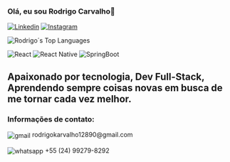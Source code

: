 ### Olá, eu sou Rodrigo Carvalho👋

[![Linkedin](https://img.shields.io/badge/LinkedIn-0077B5?style=for-the-badge&logo=linkedin&logoColor=white)](https://www.linkedin.com/in/rodrigo-carvalho-381522299/)
[![Instagram](https://img.shields.io/badge/Instagram-E4405F?style=for-the-badge&logo=instagram&logoColor=white)](https://www.instagram.com/rodrigo_karvalho/)

![Rodrigo´s Top Languages]([https://github-readme-stats.vercel.app/api/top-langs/?username=anuraghazra&layout=compact](https://github-readme-stats.vercel.app/api/top-langs?username=Rodrigo5431&locale=en&hide"))

![React](https://img.shields.io/badge/React-20232A?style=for-the-badge&logo=react&logoColor=grey)
![React Native](https://img.shields.io/badge/React_Native-20232A?style=for-the-badge&logo=react&logoColor=61DAFB)
![SpringBoot](https://img.shields.io/badge/Spring-6DB33F?style=for-the-badge&logo=spring&logoColor=white)
## Apaixonado por tecnologia, Dev Full-Stack, Aprendendo sempre coisas novas em busca de me tornar cada vez melhor.

### Informações de contato:
<div>
   <img align="center" alt="gmail" src="https://img.shields.io/badge/Gmail-D14836?style=for-the-badge&logo=gmail&logoColor=white"> rodrigokarvalho12890@gmail.com
   <br>
   <br>
   <img align="center" alt="whatsapp" src="https://img.shields.io/badge/WhatsApp-25D366?style=for-the-badge&logo=whatsapp&logoColor=white"> +55 (24) 99279-8292
</div><br>
